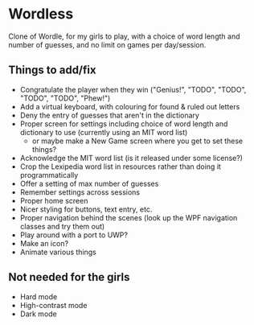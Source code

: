 # Wordless
Clone of Wordle, for my girls to play, with a choice of word length and number of guesses, and no limit on games per day/session.

## Things to add/fix

 * Congratulate the player when they win ("Genius!", "TODO", "TODO", "TODO", "TODO", "Phew!")
 * Add a virtual keyboard, with colouring for found & ruled out letters
 * Deny the entry of guesses that aren't in the dictionary
 * Proper screen for settings including choice of word length and dictionary to use (currently using an MIT word list)
    * or maybe make a New Game screen where you get to set these things?
 * Acknowledge the MIT word list (is it released under some license?)
 * Crop the Lexipedia word list in resources rather than doing it programmatically
 * Offer a setting of max number of guesses
 * Remember settings across sessions
 * Proper home screen
 * Nicer styling for buttons, text entry, etc.
 * Proper navigation behind the scenes (look up the WPF navigation classes and try them out)
 * Play around with a port to UWP?
 * Make an icon?
 * Animate various things


## Not needed for the girls

 * Hard mode
 * High-contrast mode
 * Dark mode
